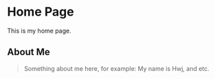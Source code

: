 # Home Page
This is my home page.

## About Me
> Something about me here, for example: My name is Hwj, and etc.
